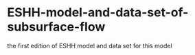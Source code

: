 # ESHH-model-and-data-set-of-subsurface-flow
the first edition of ESHH model and data set for this model
